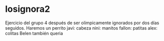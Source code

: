 # losignora2
Ejercicio del grupo 4 después de ser olimpicamente ignorados por dos días seguidos. Haremos un perrito
javi: cabeza
nini: manitos
fallon: patitas 
alex: colitas
Belen también queria 